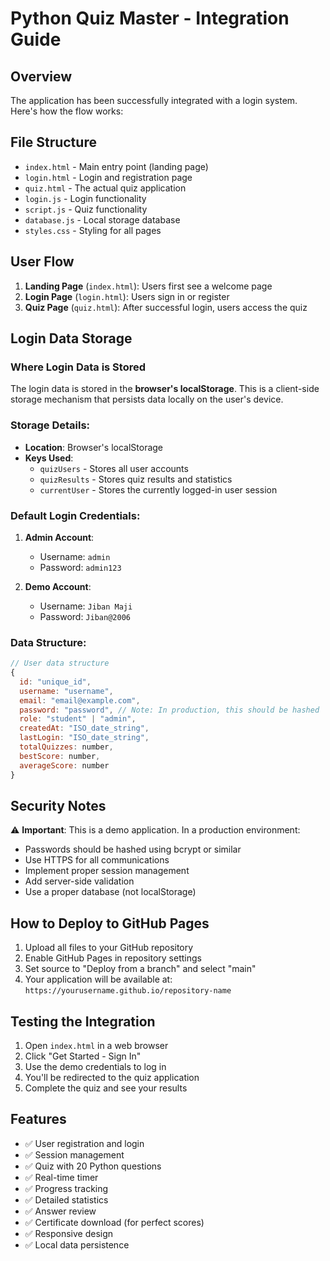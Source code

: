 # Python Quiz Master - Integration Guide

## Overview
The application has been successfully integrated with a login system. Here's how the flow works:

## File Structure
- `index.html` - Main entry point (landing page)
- `login.html` - Login and registration page
- `quiz.html` - The actual quiz application
- `login.js` - Login functionality
- `script.js` - Quiz functionality
- `database.js` - Local storage database
- `styles.css` - Styling for all pages

## User Flow
1. **Landing Page** (`index.html`): Users first see a welcome page
2. **Login Page** (`login.html`): Users sign in or register
3. **Quiz Page** (`quiz.html`): After successful login, users access the quiz

## Login Data Storage

### Where Login Data is Stored
The login data is stored in the **browser's localStorage**. This is a client-side storage mechanism that persists data locally on the user's device.

### Storage Details:
- **Location**: Browser's localStorage
- **Keys Used**:
  - `quizUsers` - Stores all user accounts
  - `quizResults` - Stores quiz results and statistics
  - `currentUser` - Stores the currently logged-in user session

### Default Login Credentials:
1. **Admin Account**:
   - Username: `admin`
   - Password: `admin123`

2. **Demo Account**:
   - Username: `Jiban Maji`
   - Password: `Jiban@2006`

### Data Structure:
```javascript
// User data structure
{
  id: "unique_id",
  username: "username",
  email: "email@example.com",
  password: "password", // Note: In production, this should be hashed
  role: "student" | "admin",
  createdAt: "ISO_date_string",
  lastLogin: "ISO_date_string",
  totalQuizzes: number,
  bestScore: number,
  averageScore: number
}
```

## Security Notes
⚠️ **Important**: This is a demo application. In a production environment:
- Passwords should be hashed using bcrypt or similar
- Use HTTPS for all communications
- Implement proper session management
- Add server-side validation
- Use a proper database (not localStorage)

## How to Deploy to GitHub Pages
1. Upload all files to your GitHub repository
2. Enable GitHub Pages in repository settings
3. Set source to "Deploy from a branch" and select "main"
4. Your application will be available at: `https://yourusername.github.io/repository-name`

## Testing the Integration
1. Open `index.html` in a web browser
2. Click "Get Started - Sign In"
3. Use the demo credentials to log in
4. You'll be redirected to the quiz application
5. Complete the quiz and see your results

## Features
- ✅ User registration and login
- ✅ Session management
- ✅ Quiz with 20 Python questions
- ✅ Real-time timer
- ✅ Progress tracking
- ✅ Detailed statistics
- ✅ Answer review
- ✅ Certificate download (for perfect scores)
- ✅ Responsive design
- ✅ Local data persistence
